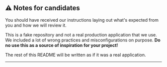 ##  ⚠️   Notes for candidates

You should have received our instructions laying out what's expected from you and how we will review it.

This is a fake repository and not a real production application that we use. We included a lot of wrong practices and misconfigurations on purpose. **Do no use this as a source of inspiration for your project!**

The rest of this README will be written as if it was a real application.

---